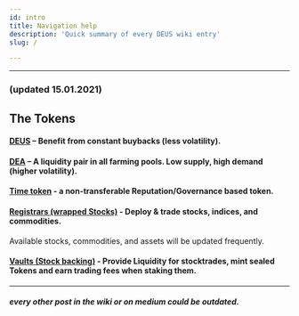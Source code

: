 ```yaml
---
id: intro
title: Navigation help
description: 'Quick summary of every DEUS wiki entry'
slug: /

---
```


___

### (updated 15.01.2021)
## The Tokens
#### [DEUS](deus.md) – Benefit from constant buybacks (less volatility).
#### [DEA](dea) – A liquidity pair in all farming pools. Low supply, high demand (higher volatility).
#### [Time token](timetoken) - a non-transferable Reputation/Governance based token. 
#### [Registrars (wrapped Stocks)](stocks) - Deploy & trade stocks, indices, and commodities.
Available stocks, commodities, and assets will be updated frequently.
####  [Vaults (Stock backing)](vaults) - Provide Liquidity for stocktrades, mint sealed Tokens and earn trading fees when staking them.




___
##### every other post in the wiki or on medium could be outdated.
